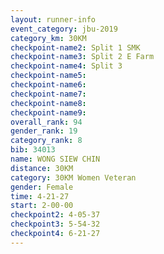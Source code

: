 ```yaml
---
layout: runner-info 
event_category: jbu-2019 
category_km: 30KM 
checkpoint-name2: Split 1 SMK 
checkpoint-name3: Split 2 E Farm 
checkpoint-name4: Split 3 
checkpoint-name5: 
checkpoint-name6: 
checkpoint-name7: 
checkpoint-name8: 
checkpoint-name9: 
overall_rank: 94
gender_rank: 19
category_rank: 8
bib: 34013
name: WONG SIEW CHIN
distance: 30KM
category: 30KM Women Veteran
gender: Female
time: 4-21-27
start: 2-00-00
checkpoint2: 4-05-37
checkpoint3: 5-54-32
checkpoint4: 6-21-27
---
```

